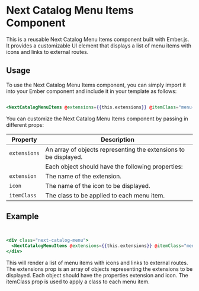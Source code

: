 # Next Catalog Menu Items Component

This is a reusable Next Catalog Menu Items component built with Ember.js. It provides a customizable UI element that displays a list of menu items with icons and links to external routes.

## Usage

To use the Next Catalog Menu Items component, you can simply import it into your Ember component and include it in your template as follows:

```hbs

<NextCatalogMenuItems @extensions={{this.extensions}} @itemClass="menu-item" />

```

You can customize the Next Catalog Menu Items component by passing in different props:

| Property   | Description                                                      |
|------------|------------------------------------------------------------------|
| `extensions` | An array of objects representing the extensions to be displayed. |
|            | Each object should have the following properties:                |
| `extension`  | The name of the extension.                                       |
| `icon`       | The name of the icon to be displayed.                            |
| `itemClass`  | The class to be applied to each menu item.                       |

## Example

```hbs


<div class="next-catalog-menu">
  <NextCatalogMenuItems @extensions={{this.extensions}} @itemClass="menu-item" />
</div>

```

This will render a list of menu items with icons and links to external routes. The extensions prop is an array of objects representing the extensions to be displayed. Each object should have the properties extension and icon. The itemClass prop is used to apply a class to each menu item.



